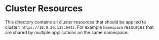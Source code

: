 # Cluster Resources
This directory contains all cluster resources that should be applied to cluster: `https://10.0.20.135:6443`.
For example `Namespace` resources that are shared by multiple applications on the same namespace.

